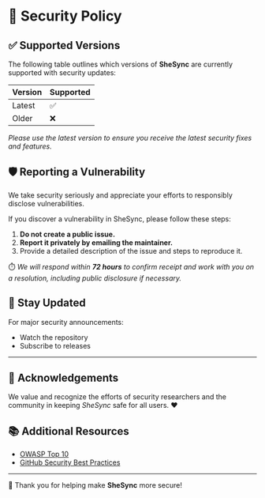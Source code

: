 # 🔐 Security Policy

## ✅ Supported Versions

The following table outlines which versions of **SheSync** are currently supported with security updates:

| Version | Supported |
|---------|-----------|
| Latest  | ✅        |
| Older   | ❌        |

*Please use the latest version to ensure you receive the latest security fixes and features.*

## 🛡️ Reporting a Vulnerability

We take security seriously and appreciate your efforts to responsibly disclose vulnerabilities.

If you discover a vulnerability in SheSync, please follow these steps:

1. **Do not create a public issue.**
2. **Report it privately by emailing the maintainer.** 
3. Provide a detailed description of the issue and steps to reproduce it.

⏱️ *We will respond within **72 hours** to confirm receipt and work with you on a resolution, including public disclosure if necessary.*

## 🔔 Stay Updated

For major security announcements:
- Watch the repository
- Subscribe to releases

---

## 🙌 Acknowledgements

We value and recognize the efforts of security researchers and the community in keeping *SheSync* safe for all users. ❤️

## 📚 Additional Resources

- [OWASP Top 10](https://owasp.org/www-project-top-ten/)
- [GitHub Security Best Practices](https://docs.github.com/en/code-security/security-advisories/guidance-on-reporting-and-writing/privately-reporting-a-security-vulnerability)

---

🙏 Thank you for helping make **SheSync** more secure!
